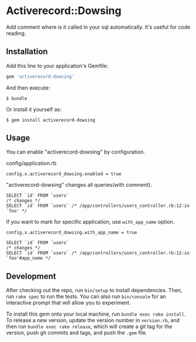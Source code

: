 # Activerecord::Dowsing

Add comment where is it called in your sql automatically. It's useful for code reading.

## Installation

Add this line to your application's Gemfile:

```ruby
gem 'activerecord-dowsing'
```

And then execute:

    $ bundle

Or install it yourself as:

    $ gem install activerecord-dowsing

## Usage

You can enable "activerecord-dowsing" by configuration.

config/application.rb

```
config.x.activerecord_dowsing.enabled = true
```

"activerecord-dowsing" changes all queries(with comment).

```
SELECT `id` FROM `users`
/* changes */
SELECT `id` FROM `users` /* /app/controllers/users_controller.rb:12:in `foo' */
```

If you want to mark for specific application, use `with_app_name` option.

```
config.x.activerecord_dowsing.with_app_name = true
```

```
SELECT `id` FROM `users`
/* changes */
SELECT `id` FROM `users` /* /app/controllers/users_controller.rb:12:in `foo'#app_name */
```

## Development

After checking out the repo, run `bin/setup` to install dependencies. Then, run `rake spec` to run the tests. You can also run `bin/console` for an interactive prompt that will allow you to experiment.

To install this gem onto your local machine, run `bundle exec rake install`. To release a new version, update the version number in `version.rb`, and then run `bundle exec rake release`, which will create a git tag for the version, push git commits and tags, and push the `.gem` file.
